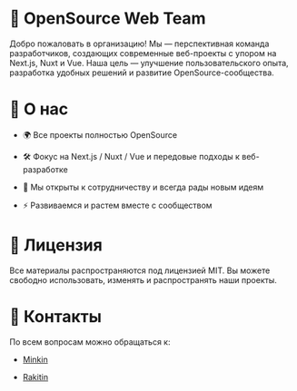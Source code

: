 # 🚀 OpenSource Web Team

Добро пожаловать в организацию! Мы — перспективная команда разработчиков, создающих современные веб-проекты с упором на Next.js, Nuxt и Vue.
Наша цель — улучшение пользовательского опыта, разработка удобных решений и развитие OpenSource-сообщества.

# 📌 О нас

- 🌍 Все проекты полностью OpenSource

- 🛠 Фокус на Next.js / Nuxt / Vue и передовые подходы к веб-разработке

- 🤝 Мы открыты к сотрудничеству и всегда рады новым идеям

- ⚡ Развиваемся и растем вместе с сообществом

# 📖 Лицензия

Все материалы распространяются под лицензией MIT.
Вы можете свободно использовать, изменять и распространять наши проекты.

# 💬 Контакты

По всем вопросам можно обращаться к:

- <a href="https://github.com/MinAleDm"> Minkin </a>

- <a href="https://github.com/efane4m"> Rakitin </a>

